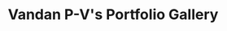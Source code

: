 ---
description: |
  Welcome to my portfolio gallery.
  I enjoy taking photos of all sorts, but love taking photos of people.
  
  If you like my work, follow me on Instagram!
#lastmod: 2023-07-05
title: Vandan P-V's Portfolio Gallery
resources:
  - src: self-portraits/7-P7106386.jpg
    params:
      cover: true # cover of the home page is used for OpenGraph cards, etc.
menus:
  main:
    name: Home
    weight: -2
# sub-galleries on list pages are sorted by date and weight (descending)
cascade:
 build:
   publishResources: false # do not include full images. Also disable download
---